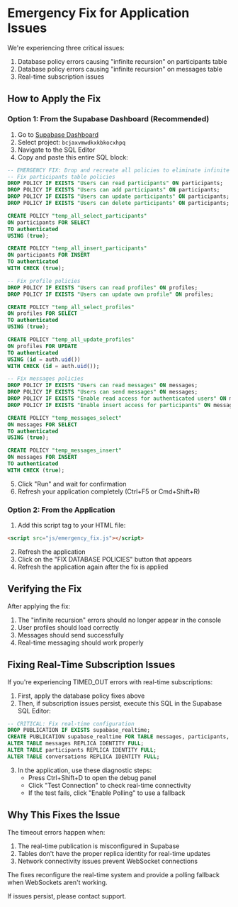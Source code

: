 # Emergency Fix for Application Issues

We're experiencing three critical issues:

1. Database policy errors causing "infinite recursion" on participants table
2. Database policy errors causing "infinite recursion" on messages table
3. Real-time subscription issues

## How to Apply the Fix

### Option 1: From the Supabase Dashboard (Recommended)

1. Go to [Supabase Dashboard](https://app.supabase.com/)
2. Select project: `bcjaxvmwdkxkbkocxhpq`
3. Navigate to the SQL Editor
4. Copy and paste this entire SQL block:

```sql
-- EMERGENCY FIX: Drop and recreate all policies to eliminate infinite recursion
-- Fix participants table policies
DROP POLICY IF EXISTS "Users can read participants" ON participants;
DROP POLICY IF EXISTS "Users can add participants" ON participants;
DROP POLICY IF EXISTS "Users can update participants" ON participants;
DROP POLICY IF EXISTS "Users can delete participants" ON participants;

CREATE POLICY "temp_all_select_participants" 
ON participants FOR SELECT 
TO authenticated
USING (true);

CREATE POLICY "temp_all_insert_participants" 
ON participants FOR INSERT
TO authenticated
WITH CHECK (true);

-- Fix profile policies
DROP POLICY IF EXISTS "Users can read profiles" ON profiles;
DROP POLICY IF EXISTS "Users can update own profile" ON profiles;

CREATE POLICY "temp_all_select_profiles"
ON profiles FOR SELECT
TO authenticated
USING (true);

CREATE POLICY "temp_all_update_profiles"
ON profiles FOR UPDATE
TO authenticated
USING (id = auth.uid())
WITH CHECK (id = auth.uid());

-- Fix messages policies
DROP POLICY IF EXISTS "Users can read messages" ON messages;
DROP POLICY IF EXISTS "Users can send messages" ON messages;
DROP POLICY IF EXISTS "Enable read access for authenticated users" ON messages;
DROP POLICY IF EXISTS "Enable insert access for participants" ON messages;

CREATE POLICY "temp_messages_select" 
ON messages FOR SELECT
TO authenticated
USING (true);

CREATE POLICY "temp_messages_insert"
ON messages FOR INSERT
TO authenticated
WITH CHECK (true);
```

5. Click "Run" and wait for confirmation
6. Refresh your application completely (Ctrl+F5 or Cmd+Shift+R)

### Option 2: From the Application

1. Add this script tag to your HTML file:

```html
<script src="js/emergency_fix.js"></script>
```

2. Refresh the application
3. Click on the "FIX DATABASE POLICIES" button that appears
4. Refresh the application again after the fix is applied

## Verifying the Fix

After applying the fix:

1. The "infinite recursion" errors should no longer appear in the console
2. User profiles should load correctly
3. Messages should send successfully
4. Real-time messaging should work properly

## Fixing Real-Time Subscription Issues

If you're experiencing TIMED_OUT errors with real-time subscriptions:

1. First, apply the database policy fixes above
2. Then, if subscription issues persist, execute this SQL in the Supabase SQL Editor:

```sql
-- CRITICAL: Fix real-time configuration
DROP PUBLICATION IF EXISTS supabase_realtime;
CREATE PUBLICATION supabase_realtime FOR TABLE messages, participants, conversations;
ALTER TABLE messages REPLICA IDENTITY FULL;
ALTER TABLE participants REPLICA IDENTITY FULL;
ALTER TABLE conversations REPLICA IDENTITY FULL;
```

3. In the application, use these diagnostic steps:
   - Press Ctrl+Shift+D to open the debug panel
   - Click "Test Connection" to check real-time connectivity
   - If the test fails, click "Enable Polling" to use a fallback

## Why This Fixes the Issue

The timeout errors happen when:
1. The real-time publication is misconfigured in Supabase
2. Tables don't have the proper replica identity for real-time updates
3. Network connectivity issues prevent WebSocket connections

The fixes reconfigure the real-time system and provide a polling fallback when WebSockets aren't working.

If issues persist, please contact support.
